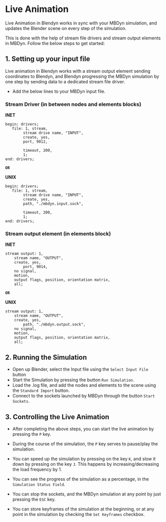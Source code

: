 # Live Animation

Live Animation in Blendyn works in sync with your MBDyn simulation, and updates the Blender scene on every step of the simulation.

This is done with the help of stream file drivers and stream output elements in MBDyn. Follow the below steps to get started:

## 1. Setting up your input file

Live animation in Blendyn works with a stream output element sending coordinates to Blendyn, and Blendyn progressing the MBDyn simulation by one step by sending data to a dedicated stream file driver.

* Add the below lines to your MBDyn input file.

### Stream Driver (in between nodes and elements blocks)

**INET**
```
begin: drivers;
   file: 1, stream,
        stream drive name, "INPUT",
        create, yes,
        port, 9012,

        timeout, 200,
        1;
end: drivers;
```

**`OR`**

**UNIX**
```
begin: drivers;
   file: 1, stream,
        stream drive name, "INPUT",
        create, yes,
        path, "./mbdyn.input.sock",

        timeout, 200,
        1;
end: drivers;
```


### Stream output element (in elements block)

**INET**
```
stream output: 1,
    stream name, "OUTPUT",
    create, yes,
        port, 9014,
    no signal,
    motion,
    output flags, position, orientation matrix, 
    all;
```

**`OR`**

**UNIX**
```
stream output: 1,
    stream name, "OUTPUT",
    create, yes,
        path, "./mbdyn.output.sock",
    no signal,
    motion,
    output flags, position, orientation matrix, 
    all;
```

## 2. Running the Simulation

* Open up Blender, select the Input file using the `Select Input File` button
* Start the Simulation by pressing the button `Run Simulation`.
* Load the .log file, and add the nodes and elements to the scene using the `Standard Import` button.
* Connect to the sockets launched by MBDyn through the button `Start Sockets`.

## 3. Controlling the Live Animation
* After completing the above steps, you can start the live animation by pressing the `P` key.
* During the course of the simulation, the `P` key serves to pause/play the simulation.
* You can speed up the simulation by pressing on the key `K`, and slow it down by pressing on the key `J`. This happens by increasing/decreasing the load frequency by 1.

* You can see the progress of the simulation as a percentage, in the `Simulation Status Field`.

* You can stop the sockets, and the MBDyn simulation at any point by just pressing the `ESC` key.
* You can store keyframes of the simulation at the beginning, or at any point in the simulation by checking the `Set Keyframes` checkbox.



  [1]: http://www.pygal.org/en/latest/
  [2]: https://www.mbdyn.org
  [3]: http://www.unidata.ucar.edu/software/netcdf/
  [4]: https://github.com/zanoni-mbdyn/blendyn/wiki/Installation
  [5]: https://www.blender.org/
